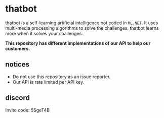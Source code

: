 # thatbot

thatbot is a self-learning artificial intelligence bot coded in `ML.NET`. It uses multi-media processing algorithms to solve the challenges. thatbot learns more when it solves your challenges.

**This repository has different implementations of our API to help our customers.**

## notices

* Do not use this repository as an issue reporter.
* Our API is rate limited per API key.

## discord

Invite code: 5SgeT4B
